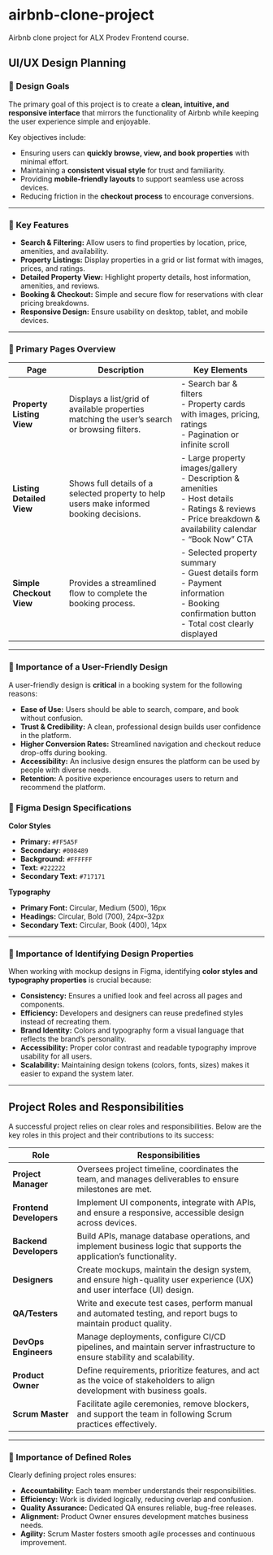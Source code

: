 # airbnb-clone-project
Airbnb clone project for ALX Prodev Frontend course.

## UI/UX Design Planning

### 🎯 Design Goals
The primary goal of this project is to create a **clean, intuitive, and responsive interface** that mirrors the functionality of Airbnb while keeping the user experience simple and enjoyable.  

Key objectives include:
- Ensuring users can **quickly browse, view, and book properties** with minimal effort.  
- Maintaining a **consistent visual style** for trust and familiarity.  
- Providing **mobile-friendly layouts** to support seamless use across devices.  
- Reducing friction in the **checkout process** to encourage conversions.  

---

### 🔑 Key Features
- **Search & Filtering:** Allow users to find properties by location, price, amenities, and availability.  
- **Property Listings:** Display properties in a grid or list format with images, prices, and ratings.  
- **Detailed Property View:** Highlight property details, host information, amenities, and reviews.  
- **Booking & Checkout:** Simple and secure flow for reservations with clear pricing breakdowns.  
- **Responsive Design:** Ensure usability on desktop, tablet, and mobile devices.  

---

### 📄 Primary Pages Overview

| Page | Description | Key Elements |
|------|-------------|--------------|
| **Property Listing View** | Displays a list/grid of available properties matching the user’s search or browsing filters. | - Search bar & filters <br> - Property cards with images, pricing, ratings <br> - Pagination or infinite scroll |
| **Listing Detailed View** | Shows full details of a selected property to help users make informed booking decisions. | - Large property images/gallery <br> - Description & amenities <br> - Host details <br> - Ratings & reviews <br> - Price breakdown & availability calendar <br> - “Book Now” CTA |
| **Simple Checkout View** | Provides a streamlined flow to complete the booking process. | - Selected property summary <br> - Guest details form <br> - Payment information <br> - Booking confirmation button <br> - Total cost clearly displayed |

---

### 🌟 Importance of a User-Friendly Design
A user-friendly design is **critical** in a booking system for the following reasons:  
- **Ease of Use:** Users should be able to search, compare, and book without confusion.  
- **Trust & Credibility:** A clean, professional design builds user confidence in the platform.  
- **Higher Conversion Rates:** Streamlined navigation and checkout reduce drop-offs during booking.  
- **Accessibility:** An inclusive design ensures the platform can be used by people with diverse needs.  
- **Retention:** A positive experience encourages users to return and recommend the platform.  

### 🎨 Figma Design Specifications

**Color Styles**
- **Primary:** `#FF5A5F`  
- **Secondary:** `#008489`  
- **Background:** `#FFFFFF`  
- **Text:** `#222222`  
- **Secondary Text:** `#717171`  

**Typography**
- **Primary Font:** Circular, Medium (500), 16px  
- **Headings:** Circular, Bold (700), 24px–32px  
- **Secondary Text:** Circular, Book (400), 14px  

---

### 🌟 Importance of Identifying Design Properties
When working with mockup designs in Figma, identifying **color styles and typography properties** is crucial because:  
- **Consistency:** Ensures a unified look and feel across all pages and components.  
- **Efficiency:** Developers and designers can reuse predefined styles instead of recreating them.  
- **Brand Identity:** Colors and typography form a visual language that reflects the brand’s personality.  
- **Accessibility:** Proper color contrast and readable typography improve usability for all users.  
- **Scalability:** Maintaining design tokens (colors, fonts, sizes) makes it easier to expand the system later.  

---

## Project Roles and Responsibilities

A successful project relies on clear roles and responsibilities. Below are the key roles in this project and their contributions to its success:  

| Role | Responsibilities |
|------|------------------|
| **Project Manager** | Oversees project timeline, coordinates the team, and manages deliverables to ensure milestones are met. |
| **Frontend Developers** | Implement UI components, integrate with APIs, and ensure a responsive, accessible design across devices. |
| **Backend Developers** | Build APIs, manage database operations, and implement business logic that supports the application’s functionality. |
| **Designers** | Create mockups, maintain the design system, and ensure high-quality user experience (UX) and user interface (UI) design. |
| **QA/Testers** | Write and execute test cases, perform manual and automated testing, and report bugs to maintain product quality. |
| **DevOps Engineers** | Manage deployments, configure CI/CD pipelines, and maintain server infrastructure to ensure stability and scalability. |
| **Product Owner** | Define requirements, prioritize features, and act as the voice of stakeholders to align development with business goals. |
| **Scrum Master** | Facilitate agile ceremonies, remove blockers, and support the team in following Scrum practices effectively. |

---

### 🌟 Importance of Defined Roles
Clearly defining project roles ensures:  
- **Accountability:** Each team member understands their responsibilities.  
- **Efficiency:** Work is divided logically, reducing overlap and confusion.  
- **Quality Assurance:** Dedicated QA ensures reliable, bug-free releases.  
- **Alignment:** Product Owner ensures development matches business needs.  
- **Agility:** Scrum Master fosters smooth agile processes and continuous improvement.  
